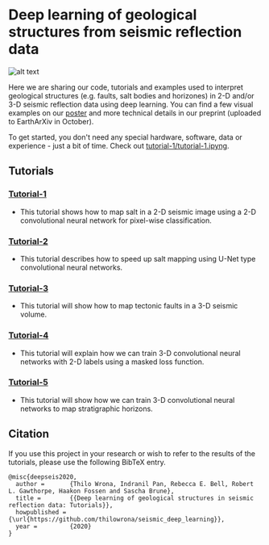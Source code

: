 # Deep learning of geological structures from seismic reflection data

![alt text](https://github.com/thilowrona/seismic_deep_learning/blob/master/image.png)

Here we are sharing our code, tutorials and examples used to interpret geological structures (e.g. faults, salt bodies and horizones) in 2-D and/or 3-D seismic reflection data using deep learning. You can find a few visual examples on our [poster](https://www.thilowrona.com/posters) and more technical details in our preprint (uploaded to EarthArXiv in October).

To get started, you don't need any special hardware, software, data or experience - just a bit of time. 
Check out [tutorial-1/tutorial-1.ipyng](https://github.com/thilowrona/seismic_deep_learning/blob/master/tutorial-1/tutorial-1.ipynb).


## Tutorials

### [Tutorial-1](https://github.com/thilowrona/seismic_deep_learning/blob/master/tutorial-1/tutorial-1.ipynb)
- This tutorial shows how to map salt in a 2-D seismic image using a 2-D convolutional neural network for pixel-wise classification.

### [Tutorial-2](https://github.com/thilowrona/seismic_deep_learning/blob/master/tutorial-2/tutorial-2.ipynb)
- This tutorial describes how to speed up salt mapping using U-Net type convolutional neural networks.

### [Tutorial-3](https://github.com/thilowrona/seismic_deep_learning/blob/master/tutorial-3/tutorial-3.ipynb)
- This tutorial will show how to map tectonic faults in a 3-D seismic volume.

### [Tutorial-4](https://github.com/thilowrona/seismic_deep_learning/blob/master/tutorial-4/tutorial-4.ipynb)
- This tutorial will explain how we can train 3-D convolutional neural networks with 2-D labels using a masked loss function.

### [Tutorial-5](https://github.com/thilowrona/seismic_deep_learning/blob/master/tutorial-5/tutorial-5.ipynb)
- This tutorial will show how we can train 3-D convolutional neural networks to map stratigraphic horizons.


## Citation
If you use this project in your research or wish to refer to the results of the tutorials, please use the following BibTeX entry.
```
@misc{deepseis2020,
  author =       {Thilo Wrona, Indranil Pan, Rebecca E. Bell, Robert L. Gawthorpe, Haakon Fossen and Sascha Brune},
  title =        {{Deep learning of geological structures in seismic reflection data: Tutorials}},
  howpublished = {\url{https://github.com/thilowrona/seismic_deep_learning}},
  year =         {2020}
}
```
